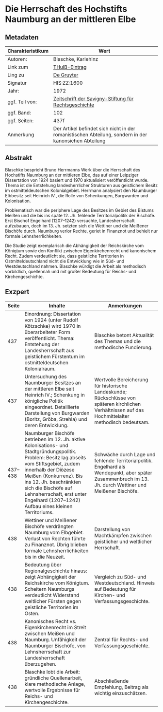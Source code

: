 # Die Herrschaft des Hochstifts Naumburg an der mittleren Elbe

## Metadaten
|Charakteristikum|Wert|
|-|-|
|Autoren:|Blaschke, Karlehinz|
|Link zum|[THulB-Eintrag](https://suche.thulb.uni-jena.de/Record/1014012562?sid=51794673)|
|Ling zu|[De Gruyter](https://www.degruyterbrill.com/document/doi/10.7767/zrgka.1972.58.1.437/html?utm_source=chatgpt.com)|
|Signatur|HIS:ZZ:1600|
|Jahr:|1972|
|ggf. Teil von:|[Zeitschrift der Savigny-Stiftung für Rechtsgeschichte](https://suche.thulb.uni-jena.de/Record/490067298?sid=51794673)|
|ggf. Band:|102|
|ggf. Seiten:|437f|
|Anmerkung|Der Artikel befindet sich nicht in der romanistischen Abteilung, sondern in der kanonsichen Abteilung

## Abstrakt
Blaschke bespricht Bruno Herrmanns Werk über die Herrschaft des Hochstifts Naumburg an der mittleren Elbe, das auf einer Leipziger Dissertation von 1924 basiert und 1970 aktualisiert veröffentlicht wurde. Thema ist die Entstehung landesherrlicher Strukturen aus geistlichem Besitz im ostmitteldeutschen Kolonialgebiet. Herrmann analysiert den Naumburger Elbbesitz seit Heinrich IV., die Rolle von Schenkungen, Burgwarden und Kolonisation.

Problematisch war die periphere Lage des Besitzes im Gebiet des Bistums Meißen und die bis ins späte 12. Jh. fehlende Territorialpolitik der Bischöfe. Erst Bischof Engelhard (1207–1242) versuchte, Landesherrschaft aufzubauen, doch im 13. Jh. setzten sich die Wettiner und die Meißener Bischöfe durch. Naumburg verlor Rechte, geriet in Finanznot und behielt nur formale Lehnsherrlichkeiten.

Die Studie zeigt exemplarisch die Abhängigkeit der Reichskirche vom Königtum sowie den Konflikt zwischen Eigenkirchenrecht und kanonischem Recht. Zudem verdeutlicht sie, dass geistliche Territorien in Ostmitteldeutschland nicht die Entwicklung wie in Süd- und Westdeutschland nahmen. Blaschke würdigt die Arbeit als methodisch vorbildlich, quellennah und mit großer Bedeutung für Reichs- und Kirchengeschichte.

## Exzpert
|Seite|Inhalte|Anmerkungen|
|-|-|-|
|437|Einordnung: Dissertation von 1924 (unter Rudolf Kötzschke) wird 1970 in überarbeiteter Form veröffentlicht. Thema: Entstehung der Landesherrschaft aus geistlichem Fürstentum im ostmitteldeutschen Kolonialraum.|Blaschke betont Aktualität des Themas und die methodische Fundierung.|
|437|Untersuchung des Naumburger Besitzes an der mittleren Elbe seit Heinrich IV.; Schenkung in königliche Politik eingeordnet. Detaillierte Darstellung von Burgwarden (Boritz, Gröba, Strehla) und deren Entwicklung.|Wertvolle Bereicherung für historische Landeskunde; Rückschlüsse von späteren kirchlichen Verhältnissen auf das Hochmittelalter methodisch bedeutsam.|
|437–438|Naumburger Bischöfe betrieben im 12. Jh. aktive Kolonisations- und Stadtgründungspolitik. Problem: Besitz lag abseits vom Stiftsgebiet, zudem innerhalb der Diözese Meißen (Konkurrenz). Bis ins 12. Jh. beschränkten sich die Bischöfe auf Lehnsherrschaft, erst unter Engelhard (1207–1242) Aufbau eines kleinen Territoriums.|Schwäche durch Lage und fehlende Territorialpolitik. Engelhard als Wendepunkt, aber später Zusammenbruch im 13. Jh. durch Wettiner und Meißener Bischöfe.|
|438|Wettiner und Meißener Bischöfe verdrängten Naumburg vom Elbgebiet. Verlust von Rechten führte zu Finanznot. Übrig blieben formale Lehnsherrlichkeiten bis in die Neuzeit.|Darstellung von Machtkämpfen zwischen geistlicher und weltlicher Herrschaft.|
|438|Bedeutung über Regionalgeschichte hinaus: zeigt Abhängigkeit der Reichskirche vom Königtum. Scheitern Naumburgs verdeutlicht Widerstand weltlicher Fürsten gegen geistliche Territorien im Osten.|Vergleich zu Süd- und Westdeutschland. Hinweis auf Bedeutung für Kirchen- und Verfassungsgeschichte.|
|438|Kanonisches Recht vs. Eigenkirchenrecht im Streit zwischen Meißen und Naumburg. Unfähigkeit der Naumburger Bischöfe, von Lehnsherrschaft zur Landesherrschaft überzugehen.|Zentral für Rechts- und Verfassungsgeschichte.|
|438|Blaschke lobt die Arbeit: gründliche Quellenarbeit, klare methodische Anlage, wertvolle Ergebnisse für Reichs- und Kirchengeschichte.|Abschließende Empfehlung, Beitrag als wichtig einzuschätzen.|
